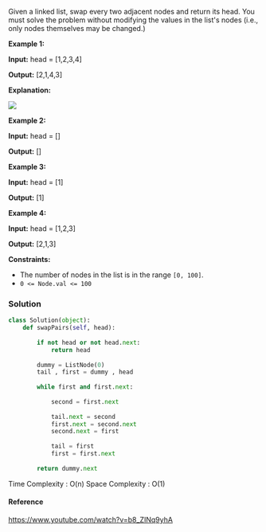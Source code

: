 
Given a linked list, swap every two adjacent nodes and return its head. You must solve the problem without modifying the values in the list's nodes (i.e., only nodes themselves may be changed.)

**Example 1:**

**Input:** head = [1,2,3,4]

**Output:** [2,1,4,3]

**Explanation:**

![](https://assets.leetcode.com/uploads/2020/10/03/swap_ex1.jpg)

**Example 2:**

**Input:** head = []

**Output:** []

**Example 3:**

**Input:** head = [1]

**Output:** [1]

**Example 4:**

**Input:** head = [1,2,3]

**Output:** [2,1,3]

**Constraints:**

- The number of nodes in the list is in the range `[0, 100]`.
- `0 <= Node.val <= 100`


### Solution

```python
class Solution(object):
	def swapPairs(self, head):
	
		if not head or not head.next:
			return head
		
		dummy = ListNode(0)
		tail , first = dummy , head
		
		while first and first.next:
			
			second = first.next
			
			tail.next = second
			first.next = second.next
			second.next = first
			
			tail = first
			first = first.next
		
		return dummy.next
```

Time Complexity : O(n)
Space Complexity : O(1)

#### Reference

https://www.youtube.com/watch?v=b8_ZINq9yhA
